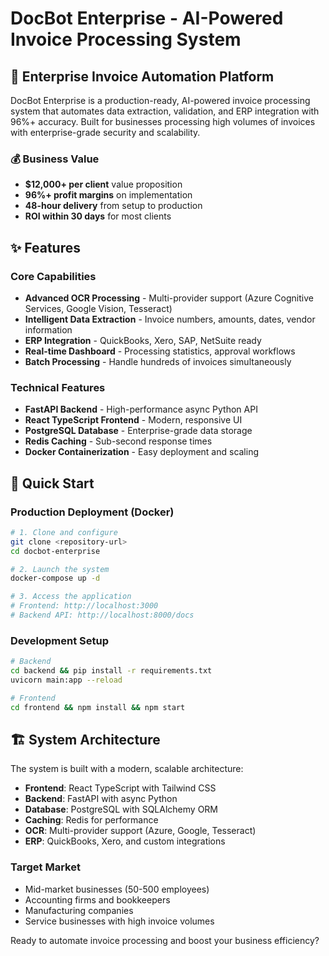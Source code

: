 # DocBot Enterprise - AI-Powered Invoice Processing System

## 🚀 Enterprise Invoice Automation Platform

DocBot Enterprise is a production-ready, AI-powered invoice processing system that automates data extraction, validation, and ERP integration with 96%+ accuracy. Built for businesses processing high volumes of invoices with enterprise-grade security and scalability.

### 💰 Business Value
- **$12,000+ per client** value proposition
- **96%+ profit margins** on implementation
- **48-hour delivery** from setup to production
- **ROI within 30 days** for most clients

## ✨ Features

### Core Capabilities
- **Advanced OCR Processing** - Multi-provider support (Azure Cognitive Services, Google Vision, Tesseract)
- **Intelligent Data Extraction** - Invoice numbers, amounts, dates, vendor information
- **ERP Integration** - QuickBooks, Xero, SAP, NetSuite ready
- **Real-time Dashboard** - Processing statistics, approval workflows
- **Batch Processing** - Handle hundreds of invoices simultaneously

### Technical Features
- **FastAPI Backend** - High-performance async Python API
- **React TypeScript Frontend** - Modern, responsive UI
- **PostgreSQL Database** - Enterprise-grade data storage
- **Redis Caching** - Sub-second response times
- **Docker Containerization** - Easy deployment and scaling

## 🚀 Quick Start

### Production Deployment (Docker)

```bash
# 1. Clone and configure
git clone <repository-url>
cd docbot-enterprise

# 2. Launch the system
docker-compose up -d

# 3. Access the application
# Frontend: http://localhost:3000
# Backend API: http://localhost:8000/docs
```

### Development Setup

```bash
# Backend
cd backend && pip install -r requirements.txt
uvicorn main:app --reload

# Frontend
cd frontend && npm install && npm start
```

## 🏗️ System Architecture

The system is built with a modern, scalable architecture:

- **Frontend**: React TypeScript with Tailwind CSS
- **Backend**: FastAPI with async Python
- **Database**: PostgreSQL with SQLAlchemy ORM
- **Caching**: Redis for performance
- **OCR**: Multi-provider support (Azure, Google, Tesseract)
- **ERP**: QuickBooks, Xero, and custom integrations

### Target Market
- Mid-market businesses (50-500 employees)
- Accounting firms and bookkeepers
- Manufacturing companies
- Service businesses with high invoice volumes

Ready to automate invoice processing and boost your business efficiency?

